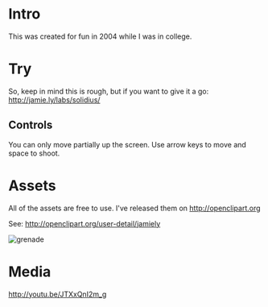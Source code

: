 # Intro

This was created for fun in 2004 while I was in college.

# Try

So, keep in mind this is rough, but if you want to give it a go:
http://jamie.ly/labs/solidius/

## Controls

You can only move partially up the screen. Use arrow keys to move and
space to shoot.

# Assets

All of the assets are free to use. I've released them on
http://openclipart.org

See: http://openclipart.org/user-detail/jamiely

<img src="/jamiely/solidius/raw/master/grenade.png" alt="grenade">

# Media

http://youtu.be/JTXxQnI2m_g
